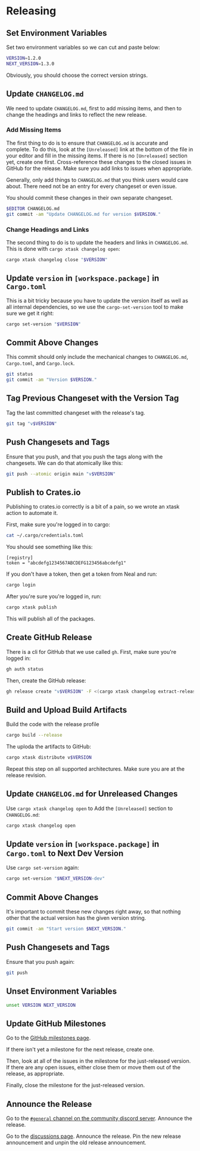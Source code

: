 # Releasing

## Set Environment Variables

Set two environment variables so we can cut and paste below:
```bash
VERSION=1.2.0
NEXT_VERSION=1.3.0
```

Obviously, you should choose the correct version strings.

## Update `CHANGELOG.md`

We need to update `CHANGELOG.md`, first to add missing items, and then to
change the headings and links to reflect the new release.

### Add Missing Items

The first thing to do is to ensure that `CHANGELOG.md` is accurate and
complete. To do this, look at the `[Unreleased]` link at the bottom of the file
in your editor and fill in the missing items. If there is no `[Unreleased]`
section yet, create one first. Cross-reference these changes to the closed
issues in GitHub for the release. Make sure you add links to issues when
appropriate.

Generally, only add things to `CHANGELOG.md` that you think users would care
about. There need not be an entry for every changeset or even issue.

You should commit these changes in their own separate changeset.

```bash
$EDITOR CHANGELOG.md
git commit -am "Update CHANGELOG.md for version $VERSION."
```

### Change Headings and Links

The second thing to do is to update the headers and links in `CHANGELOG.md`.
This is done with `cargo xtask changelog open`:
```bash
cargo xtask changelog close "$VERSION"
```

## Update `version` in `[workspace.package]` in `Cargo.toml`

This is a bit tricky because you have to update the version itself as well as
all internal dependencies, so we use the `cargo-set-version` tool to make sure
we get it right:
```bash
cargo set-version "$VERSION"
```

## Commit Above Changes

This commit should only include the mechanical changes to `CHANGELOG.md`,
`Cargo.toml`, and `Cargo.lock`.
```bash
git status
git commit -am "Version $VERSION."
```

## Tag Previous Changeset with the Version Tag

Tag the last committed changeset with the release's tag.
```bash
git tag "v$VERSION"
```

## Push Changesets and Tags

Ensure that you push, and that you push the tags along with the changesets. We
can do that atomically like this:
```bash
git push --atomic origin main "v$VERSION"
```

## Publish to Crates.io

Publishing to crates.io correctly is a bit of a pain, so we wrote an xtask action to automate it.

First, make sure you're logged in to cargo:
```bash
cat ~/.cargo/credentials.toml
```

You should see something like this:
```
[registry]
token = "abcdefg1234567ABCDEFG123456abcdefg1"
```

If you don't have a token, then get a token from Neal and run:
```bash
cargo login
```

After you're sure you're logged in, run:
```bash
cargo xtask publish
```

This will publish all of the packages.

## Create GitHub Release

There is a cli for GitHub that we use called `gh`. First, make sure you're logged in:
```bash
gh auth status
```

Then, create the GitHub release:
```bash
gh release create "v$VERSION" -F <(cargo xtask changelog extract-release-notes "$VERSION")
```

## Build and Upload Build Artifacts

Build the code with the release profile
```bash
cargo build --release
```

The uploda the artifacts to GitHub:
```bash
cargo xtask distribute v$VERSION
```

Repeat this step on all supported architectures. Make sure you are at the release revision.

## Update `CHANGELOG.md` for Unreleased Changes

Use `cargo xtask changelog open` to Add the `[Unreleased]` section to `CHANGELOG.md`:
```bash
cargo xtask changelog open
```

## Update `version` in `[workspace.package]` in `Cargo.toml` to Next Dev Version

Use `cargo set-version` again:
```bash
cargo set-version "$NEXT_VERSION-dev"
```

## Commit Above Changes

It's important to commit these new changes right away, so that nothing other that the
actual version has the given version string.

```bash
git commit -am "Start version $NEXT_VERSION."
```

## Push Changesets and Tags

Ensure that you push again:
```bash
git push
```

## Unset Environment Variables
```bash
unset VERSION NEXT_VERSION
```

## Update GitHub Milestones

Go to the [GitHub milestones page](https://github.com/maelstrom-software/maelstrom/milestones).

If there isn't yet a milestone for the next release, create one.

Then, look at all of the issues in the milestone for the just-released version.
If there are any open issues, either close them or move them out of the
release, as appropriate.

Finally, close the milestone for the just-released version.

## Announce the Release

Go to the [`#general` channel on the community discord
server](https://discord.gg/8xN4QvjjmF). Announce the release.

Go to the [discussions page](https://github.com/maelstrom-software/maelstrom/discussions).
Announce the release. Pin the new release announcement and unpin the old
release announcement.
